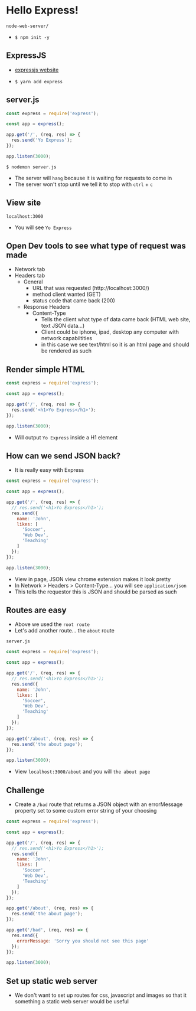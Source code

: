 # Hello Express!
`node-web-server/`

* `$ npm init -y`

## ExpressJS
* [expressjs website](https://expressjs.com/)

* `$ yarn add express`

## server.js
```js
const express = require('express');

const app = express();

app.get('/', (req, res) => {
  res.send('Yo Express');
});

app.listen(3000);
```

`$ nodemon server.js`

* The server will `hang` because it is waiting for requests to come in
* The server won't stop until we tell it to stop with `ctrl` + `c`

## View site
`localhost:3000`

* You will see `Yo Express`

## Open Dev tools to see what type of request was made
* Network tab
* Headers tab
    - General
        + URL that was requested (http://localhost:3000/)
        + method client wanted (GET)
        + status code that came back (200)
    - Response Headers
        + Content-Type
            * Tells the client what type of data came back (HTML web site, text JSON data...)
            * Client could be iphone, ipad, desktop any computer with network capabiltities
            * in this case we see text/html so it is an html page and should be rendered as such

## Render simple HTML
```js
const express = require('express');

const app = express();

app.get('/', (req, res) => {
  res.send('<h1>Yo Express</h1>');
});

app.listen(3000);
```

* Will output `Yo Express` inside a H1 element

## How can we send JSON back?
* It is really easy with Express

```js
const express = require('express');

const app = express();

app.get('/', (req, res) => {
  // res.send('<h1>Yo Express</h1>');
  res.send({
    name: 'John',
    likes: [
      'Soccer',
      'Web Dev',
      'Teaching'
    ]
  });
});

app.listen(3000);
```

* View in page, JSON view chrome extension makes it look pretty
* In Network > Headers > Content-Type... you will see `application/json`
* This tells the requestor this is JSON and should be parsed as such

## Routes are easy
* Above we used the `root route`
* Let's add another route... the `about` route

`server.js`

```js
const express = require('express');

const app = express();

app.get('/', (req, res) => {
  // res.send('<h1>Yo Express</h1>');
  res.send({
    name: 'John',
    likes: [
      'Soccer',
      'Web Dev',
      'Teaching'
    ]
  });
});

app.get('/about', (req, res) => {
  res.send('the about page');
});

app.listen(3000);
```

* View `localhost:3000/about` and you will `the about page`

## Challenge
* Create a `/bad` route that returns a JSON object with an errorMessage property set to some custom error string of your choosing

```js
const express = require('express');

const app = express();

app.get('/', (req, res) => {
  // res.send('<h1>Yo Express</h1>');
  res.send({
    name: 'John',
    likes: [
      'Soccer',
      'Web Dev',
      'Teaching'
    ]
  });
});

app.get('/about', (req, res) => {
  res.send('the about page');
});

app.get('/bad', (req, res) => {
  res.send({
    errorMessage: 'Sorry you should not see this page'
  });
});

app.listen(3000);
```

## Set up static web server
* We don't want to set up routes for css, javascript and images so that it something a static web server would be useful

